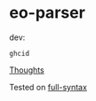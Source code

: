 # eo-parser

dev:

```
ghcid
```

[Thoughts](https://www.mathcha.io/editor/YVW7MIDqiG2u8zhXOjNyKS9N7PLGFPQEXyYs03Dw43)

Tested on [full-syntax](./grammars/full-syntax.eo)